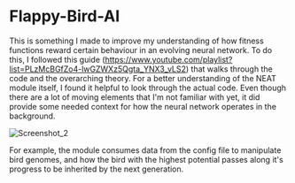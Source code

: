 # Flappy-Bird-AI
This is something I made to improve my understanding of how fitness functions reward certain behaviour in an evolving neural network. To do this, I followed this guide (https://www.youtube.com/playlist?list=PLzMcBGfZo4-lwGZWXz5Qgta_YNX3_vLS2) that walks through the code and the overarching theory. For a better understanding of the NEAT module itself, I found it helpful to look through the actual code. Even though there are a lot of moving elements that I'm not familiar with yet, it did provide some needed context for how the neural network operates in the background.

![Screenshot_2](https://user-images.githubusercontent.com/93890310/211852462-bc77de12-7b8c-4cd0-b147-a2ec66231e8a.png)

For example, the module consumes data from the config file to manipulate bird genomes, and how the bird with the highest potential passes along it's progress to be inherited by the next generation.
